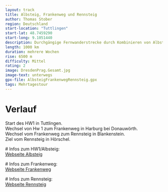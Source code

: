 ```yaml
---
layout: track
title: Albsteig, Frankenweg und Rennsteig
author: Thomas Stober
region: Deutschland
start-location: "Tuttlingen"
start-lat: 48.7459290
start-long: 9.1051440
description: Durchgängige Fernwanderstrecke durch Kombinieren von Albsteig (HW1), Frankenweg und Rennsteig im Thüringer Wald.
length: 1000 km
duration: mehrere Wochen
rise: 6500 m
difficulty: Mittel
rating: 2
image: DresdenPrag.Gesamt.jpg
image-text: unterwegs
gpx-file: AlbsteigFrankenwegRennsteig.gpx
tags: Mehrtagestour
---
```


# Verlauf
<p>
Start des HW1 in Tuttlingen.<br>
Wechsel von Hw 1 zum Frankenweg in Harburg bei Donauwörth.<br>
Wechsel vom Frankenweg zum Rennsteig in Blankenstein.<br>
Ziel vom Rennsteig in Hörschel.<br>
</p>

<p>
# Infos zum HW1/Albsteig:<br>
<a href="https://www.schwaebischealb.de/wandern/albsteig"> Webseite Albsteig</a>
</p>

<p>
# Infos zum Frankenweg:<br>
<a href="https://www.wildganz.com/fernwanderweg/frankenweg"> Webseite Frankenweg</a>
</p>

<p>
# Infos zum Rennsteig:<br>
<a href="https://www.rennsteig.de/"> Webseite Rennsteig</a>
</p>


